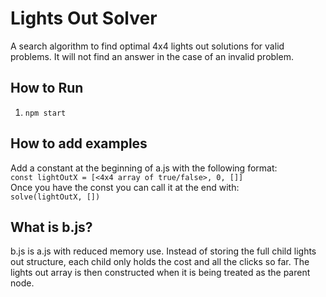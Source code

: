 # Lights Out Solver
A search algorithm to find optimal 4x4 lights out solutions for valid problems. It will not find an answer in the case of an invalid problem.

## How to Run
1. `npm start`

## How to add examples
Add a constant at the beginning of a.js with the following format:  
`const lightOutX = [<4x4 array of true/false>, 0, []]`  
Once you have the const you can call it at the end with:  
`solve(lightOutX, [])`

## What is b.js?
b.js is a.js with reduced memory use. Instead of storing the full child lights out structure, each child only holds the cost and all the clicks so far. The lights out array is then constructed when it is being treated as the parent node.